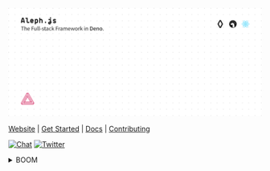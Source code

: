 [![Aleph.js: The Full-stack Framework in Deno.](./design/poster.svg)](https://alephjs.org)

<p align="left">
  <a href="https://alephjs.org">Website</a> |
  <a href="https://alephjs.org/docs/get-started">Get Started</a> |
  <a href="https://alephjs.org/docs">Docs</a> | <a href="./CONTRIBUTING.md">Contributing</a>
</p>

<p align="left">
  <a href="https://discord.gg/pWGdS7sAqD"><img src="https://img.shields.io/discord/775256646821085215?color=%23008181&label=Chat&labelColor=%23111&logo=discord&logoColor=%23aaaaaa" alt="Chat"></a>
  <a href="https://twitter.com/intent/follow?screen_name=alephjs"><img src="https://img.shields.io/twitter/follow/alephjs?style=social" alt="Twitter"></a>
</p>

<details>
  <summary>BOOM</summary>
  <p>

```bash
// get started
$ deno run -A https://deno.land/x/aleph/install.ts
$ aleph -h
```

  </p>
</details>
